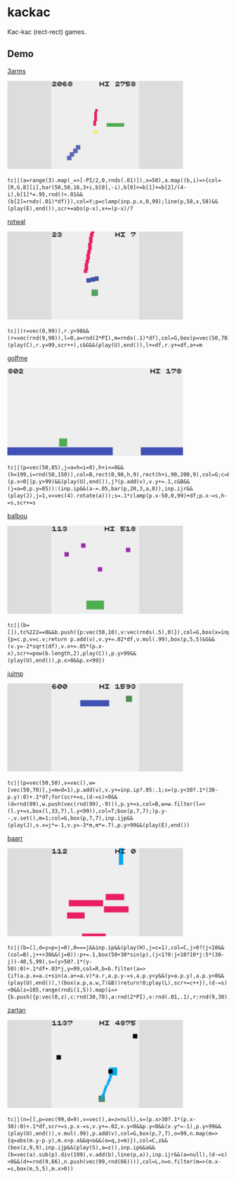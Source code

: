 # kackac

Kac-kac (rect-rect) games.

## Demo

[3arms](https://abagames.github.io/kackac/index.html?3arms)

[![3arms screenshot](docs/3arms/screenshot.gif)](https://abagames.github.io/kackac/index.html?3arms)

```
tc||(a=range(3).map(_=>[-PI/2,0,rnds(.01)]),x=50),a.map((b,i)=>{col=[R,G,B][i],bar(50,50,16,3+i,b[0],-i),b[0]+=b[1]+=b[2]/(4-i),b[1]*=.95,rnd()<.01&&(b[2]=rnds(.01)*df)}),col=Y;p=clamp(inp.p.x,0,99);line(p,58,x,58)&&(play(E),end()),scr+=abs(p-x),x+=(p-x)/7
```

[rotwal](https://abagames.github.io/kackac/index.html?rotwal)

[![rotwal screenshot](docs/rotwal/screenshot.gif)](https://abagames.github.io/kackac/index.html?rotwal)

```
tc||(r=vec(0,99)),r.y>98&&(r=vec(rnd(9,90)),l=0,a=rnd(2*PI),m=rnds(.1)*df),col=G,box(p=vec(50,70),7,7),p.addAngle(b=p.getAngle(inp.p),15),col=B,bar(p,9,5,b+PI/2),col=R;c=bar(r,l,4,a,0);c&B&&(play(C),r.y=99,scr++),c&G&&(play(U),end()),l+=df,r.y+=df,a+=m
```

[golfme](https://abagames.github.io/kackac/index.html?golfme)

[![golfme screenshot](docs/golfme/screenshot.gif)](https://abagames.github.io/kackac/index.html?golfme)

```
tc||(p=vec(50,85),j=a=h=i=0),h+i<=0&&(h=199,i=rnd(50,150)),col=B,rect(0,90,h,9),rect(h+i,90,200,9),col=G;c=box(p,9,9);(p.x<0||p.y>99)&&(play(U),end()),j?(p.add(v),v.y+=.1,c&B&&(j=a=0,p.y=85)):(inp.ip&&(a-=.05,bar(p,20,3,a,0)),inp.ijr&&(play(J),j=1,v=vec(4).rotate(a)));s=.1*clamp(p.x-50,0,99)+df;p.x-=s,h-=s,scr+=s
```

[balbou](https://abagames.github.io/kackac/index.html?balbou)

[![balbou screenshot](docs/balbou/screenshot.gif)](https://abagames.github.io/kackac/index.html?balbou)

```
tc||(b=[]),tc%222==0&&b.push({p:vec(50,10),v:vec(rnds(.5),0)}),col=G,box(x=inp.p.x,90,20,10),col=P,b=b.filter(c=>{p=c.p,v=c.v;return p.add(v),v.y+=.02*df,v.mul(.99),box(p,5,5)&G&&(v.y=-2*sqrt(df),v.x+=.05*(p.x-x),scr+=pow(b.length,2),play(C)),p.y>99&&(play(U),end()),p.x>0&&p.x<99})
```

[jujmp](https://abagames.github.io/kackac/index.html?jujmp)

[![jujmp screenshot](docs/jujmp/screenshot.gif)](https://abagames.github.io/kackac/index.html?jujmp)

```
tc||(p=vec(50,50),v=vec(),w=[vec(50,70)],j=m=d=1),p.add(v),v.y+=inp.ip?.05:.1;s=(p.y<30?.1*(30-p.y):0)+.1*df;for(scr+=s,(d-=s)<0&&(d=rnd(99),w.push(vec(rnd(99),-9))),p.y+=s,col=B,w=w.filter(l=>(l.y+=s,box(l,33,7),l.y<99)),col=T;box(p,7,7);)p.y--,v.set(),m=1;col=G,box(p,7,7),inp.ijp&&(play(J),v.x=j*=-1,v.y=-3*m,m*=.7),p.y>99&&(play(E),end())
```

[baarr](https://abagames.github.io/kackac/index.html?baarr)

[![baarr screenshot](docs/baarr/screenshot.gif)](https://abagames.github.io/kackac/index.html?baarr)

```
tc||(b=[],d=y=p=j=0),0===j&&inp.ip&&(play(H),j=c=1),col=C,j>0?(j<10&&(col=B),j++>30&&(j=0)):p+=.1,box(50+30*sin(p),(j<1?0:j<10?10*j:5*(30-j))-40,5,99),s=(y>50?.1*(y-50):0)+.1*df+.03*j,y=99,col=R,b=b.filter(a=>{if(a.p.x=a.c+sin(a.a+=a.v)*a.r,a.p.y-=s,a.p.y<y&&(y=a.p.y),a.p.y<0&&(play(U),end()),!(box(a.p,a.w,7)&B))return!0;play(L),scr+=c++}),(d-=s)<0&&(z=105,range(rndi(1,5)).map(i=>{b.push({p:vec(0,z),c:rnd(30,70),a:rnd(2*PI),v:rnd(.01,.1),r:rnd(9,30),w:rnd(20,40)}),z+=7,d+=10}),d+=rnd(99))
```

[zartan](https://abagames.github.io/kackac/index.html?zartan)

[![zartan screenshot](docs/zartan/screenshot.gif)](https://abagames.github.io/kackac/index.html?zartan)

```
tc||(n=[],p=vec(99,d=9),v=vec(),a=z=null),s=(p.x>30?.1*(p.x-30):0)+.1*df,scr+=s,p.x-=s,v.y+=.02,v.y<0&&p.y<0&&(v.y*=-1),p.y>99&&(play(U),end()),v.mul(.99),p.add(v),col=G,box(p,7,7),o=99,n.map(m=>{q=abs(m.y-p.y),m.x>p.x&&q<o&&(o=q,z=m)}),col=C,z&&(box(z,9,9),inp.ijp&&(play(S),a=z)),inp.ip&&a&&(b=vec(a).sub(p).div(199),v.add(b),line(p,a)),inp.ijr&&(a=null),(d-=s)<0&&(d+=rnd(9,66),n.push(vec(99,rnd(66)))),col=L,n=n.filter(m=>(m.x-=s,box(m,5,5),m.x>0))
```
